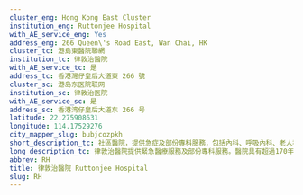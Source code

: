 ```yaml
---
cluster_eng: Hong Kong East Cluster
institution_eng: Ruttonjee Hospital
with_AE_service_eng: Yes
address_eng: 266 Queen\'s Road East, Wan Chai, HK
cluster_tc: 港島東醫院聯網
institution_tc: 律敦治醫院
with_AE_service_tc: 是
address_tc: 香港灣仔皇后大道東 266 號
cluster_sc: 港岛东医院联网
institution_sc: 律敦治医院
with_AE_service_sc: 是
address_sc: 香港湾仔皇后大道东 266 号
latitude: 22.275908631
longitude: 114.17529276
city_mapper_slug: bubjcozpkh
short_description_tc: 社區醫院，提供急症及部份專科服務，包括內科、呼吸內科、老人科及外科。
long_description_tc: 律敦治醫院提供緊急醫療服務及部份專科服務。醫院具有超過170年歷史，曾用作海員及軍事醫院，後期專門為肺結核病患者提供服務。1991年正式成為一間全科醫院。醫院大樓已重建，而服務範圍更貼合社區的需求。1998年，律敦治醫院與鄧肇堅醫院已進行管理合併，進一步節省資源和提高效率。
abbrev: RH
title: 律敦治醫院 Ruttonjee Hospital
slug: RH
---
```

